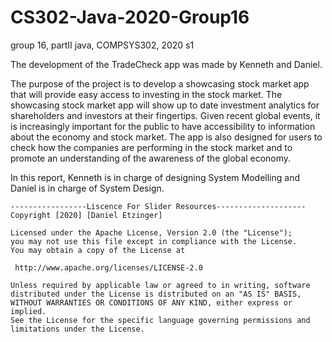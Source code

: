# CS302-Java-2020-Group16
group 16, partII java, COMPSYS302, 2020 s1

The development of the TradeCheck app was made by Kenneth and Daniel. 

The purpose of the project is to develop a showcasing stock market app that will provide easy access to investing in the stock market. The showcasing stock market app will show up to date investment analytics for shareholders and investors at their fingertips.
Given recent global events, it is increasingly important for the public to have accessibility to information about the economy and stock market. The app is also designed for users to check how the companies are performing in the stock market and to promote an understanding of the awareness of the global economy.

In this report, Kenneth is in charge of designing System Modelling and Daniel is in charge of System Design.

<TextView
    android:text="Hi there!"
    android:layout_width="wrap_content"
    android:layout_height="wrap_content"
    android:textSize="36sp"
    android:fontFamily="sans-serif-light"
    android:textColor="@android:color/black"
    android:background="#ccddff"
    android:padding="20dp"/>


    -----------------Liscence For Slider Resources--------------------
    Copyright [2020] [Daniel Etzinger]

    Licensed under the Apache License, Version 2.0 (the "License");
    you may not use this file except in compliance with the License.
    You may obtain a copy of the License at

     http://www.apache.org/licenses/LICENSE-2.0

    Unless required by applicable law or agreed to in writing, software
    distributed under the License is distributed on an "AS IS" BASIS,
    WITHOUT WARRANTIES OR CONDITIONS OF ANY KIND, either express or implied.
    See the License for the specific language governing permissions and
    limitations under the License.
